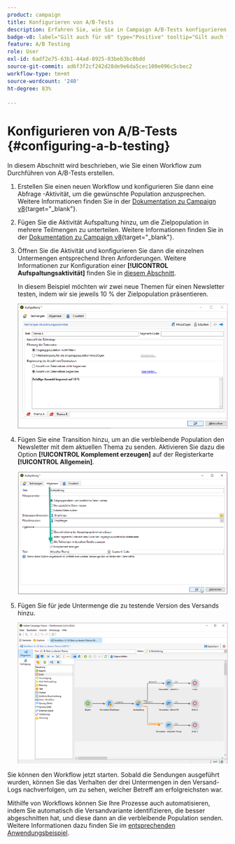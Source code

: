 ```yaml
---
product: campaign
title: Konfigurieren von A/B-Tests
description: Erfahren Sie, wie Sie in Campaign A/B-Tests konfigurieren.
badge-v8: label="Gilt auch für v8" type="Positive" tooltip="Gilt auch für Campaign v8"
feature: A/B Testing
role: User
exl-id: 6adf2e75-63b1-44ad-8925-03beb3bc0bdd
source-git-commit: ad6f3f2cf242d28de9e6da5cec100e096c5cbec2
workflow-type: tm+mt
source-wordcount: '240'
ht-degree: 83%

---
```


# Konfigurieren von A/B-Tests {#configuring-a-b-testing}

In diesem Abschnitt wird beschrieben, wie Sie einen Workflow zum Durchführen von A/B-Tests erstellen.

1. Erstellen Sie einen neuen Workflow und konfigurieren Sie dann eine Abfrage -Aktivität, um die gewünschte Population anzusprechen. Weitere Informationen finden Sie in der [Dokumentation zu Campaign v8](https://experienceleague.adobe.com/docs/campaign/automation/workflows/wf-activities/targeting-activities/query.html?lang=de){target="_blank"}.

1. Fügen Sie die Aktivität Aufspaltung hinzu, um die Zielpopulation in mehrere Teilmengen zu unterteilen. Weitere Informationen finden Sie in der [Dokumentation zu Campaign v8](https://experienceleague.adobe.com/docs/campaign/automation/workflows/wf-activities/targeting-activities/split.html?lang=de){target="_blank"}.

1. Öffnen Sie die Aktivität und konfigurieren Sie dann die einzelnen Untermengen entsprechend Ihren Anforderungen. Weitere Informationen zur Konfiguration einer **[!UICONTROL Aufspaltungsaktivität]** finden Sie in [diesem Abschnitt](../../workflow/using/split.md).

   In diesem Beispiel möchten wir zwei neue Themen für einen Newsletter testen, indem wir sie jeweils 10 % der Zielpopulation präsentieren.

   ![](assets/ab-testing-split.png)

1. Fügen Sie eine Transition hinzu, um an die verbleibende Population den Newsletter mit dem aktuellen Thema zu senden. Aktivieren Sie dazu die Option **[!UICONTROL Komplement erzeugen]** auf der Registerkarte **[!UICONTROL Allgemein]**.

   ![](assets/ab-testing-complement.png)

1. Fügen Sie für jede Untermenge die zu testende Version des Versands hinzu.

   ![](assets/ab-testing-delivery.png)

Sie können den Workflow jetzt starten. Sobald die Sendungen ausgeführt wurden, können Sie das Verhalten der drei Untermengen in den Versand-Logs nachverfolgen, um zu sehen, welcher Betreff am erfolgreichsten war.

Mithilfe von Workflows können Sie Ihre Prozesse auch automatisieren, indem Sie automatisch die Versandvariante identifizieren, die besser abgeschnitten hat, und diese dann an die verbleibende Population senden. Weitere Informationen dazu finden Sie im [entsprechenden Anwendungsbeispiel](a-b-testing-use-case.md).
